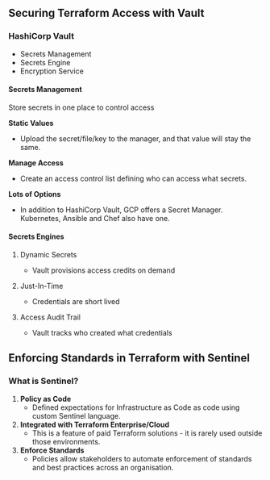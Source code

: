 ## Securing Terraform Access with Vault

### HashiCorp Vault

- Secrets Management
- Secrets Engine
- Encryption Service

#### Secrets Management

Store secrets in one place to control access

**Static Values**

- Upload the secret/file/key to the manager, and that value will stay the same.

**Manage Access**

- Create an access control list defining who can access what secrets.

**Lots of Options**

- In addition to HashiCorp Vault, GCP offers a Secret Manager. Kubernetes, Ansible and Chef also have one.

#### Secrets Engines

1. Dynamic Secrets
	- Vault provisions access credits on demand

2.  Just-In-Time
	- Credentials are short lived

3. Access Audit Trail
	- Vault tracks who created what credentials

## Enforcing Standards in Terraform with Sentinel

### What is Sentinel?

1. **Policy as Code**
	- Defined expectations for Infrastructure as Code as code using custom Sentinel language.
2. **Integrated with Terraform Enterprise/Cloud**
	- This is a feature of paid Terraform solutions - it is rarely used outside those environments.
3. **Enforce Standards**
	- Policies allow stakeholders to automate enforcement of standards and best practices across an organisation.